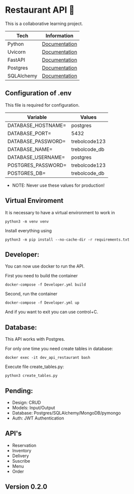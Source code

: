 # Restaurant API 🍕

This is a collaborative learning project.

| Tech       | Information                                       |
| ---------- | ------------------------------------------------- |
| Python     | [Documentation](https://www.python.org/doc/)      |
| Uvicorn    | [Documentation](https://www.uvicorn.org/)         |
| FastAPI    | [Documentation](https://fastapi.tiangolo.com/)    |
| Postgres   | [Documentation](https://www.postgresql.org/docs/) |
| SQLAlchemy | [Documentation](https://www.sqlalchemy.org/)      |

## Configuration of .env

This file is required for configuration.

| Variable           | Values        |
| ------------------ | ------------- |
| DATABASE_HOSTNAME= | postgres      |
| DATABASE_PORT=     | 5432          |
| DATABASE_PASSWORD= | trebolcode123 |
| DATABASE_NAME=     | trebolcode_db |
| DATABASE_USERNAME= | postgres      |
| POSTGRES_PASSWORD= | trebolcode123 |
| POSTGRES_DB=       | trebolcode_db |

* NOTE: Never use these values for production!

## Virtual Enviroment

It is necessary to have a virtual environment to work in

`python3 -m venv venv`

Install everything using

`python3 -m pip install --no-cache-dir -r requirements.txt`

## Developer:

You can now use docker to run the API.

First you need to build the container

`docker-compose -f Developer.yml build`

Second, run the container

`docker-compose -f Developer.yml up`

And if you want to exit you can use control+C.

## Database:

This API works with Postgres.

For only one time you need create tables in database:

`docker exec -it dev_api_restaurant bash`

Execute file create_tables.py:

`python3 create_tables.py`

## Pending:

- Design: CRUD
- Models: Input/Output
- Database: Postgres/SQLAlchemy/MongoDB/pymongo
- Auth: JWT Authentication

## API's

- Reservation
- Inventory
- Delivery
- Suscribe
- Menu
- Order

## Version 0.2.0
